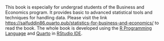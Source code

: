 This book is especially for undergrad students of the Business and Economics program. It provides basic to advanced statistical tools and techniques for handling data. Please visit the link https://saifuddin86.quarto.pub/statistics-for-business-and-economics/  to read the book.
The whole book is developed using the <a href="https://www.r-project.org/">R Programming Language</a> and  <a href="https://quarto.org/">Quarto</a> in <a href="https://posit.co/downloads/"> RStudio IDE</a>.


